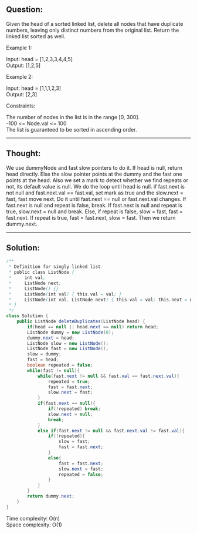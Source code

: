 ## Question:

Given the head of a sorted linked list, delete all nodes that have duplicate numbers, leaving only distinct numbers from the original list. Return the linked list sorted as well.   

Example 1:  

Input: head = [1,2,3,3,4,4,5]  
Output: [1,2,5]  
 
Example 2:

Input: head = [1,1,1,2,3]  
Output: [2,3]  

Constraints:  

The number of nodes in the list is in the range [0, 300].  
-100 <= Node.val <= 100  
The list is guaranteed to be sorted in ascending order.

---
## Thought: 
We use dummyNode and fast slow pointers to do it. If head is null, return head directly. Else the slow pointer points at the dummy 
and the fast one points at the head. Also we set a mark to detect whether we find repeats or not, its default value is null. 
We do the loop until head is null. if fast.next is not null and fast.next.val == fast.val, set mark as true and the slow.next = fast, fast move next. 
Do it until fast.next == null or fast.next.val changes. If fast.next is null and repeat is false, break. If fast.next is null and repeat is true, slow.next = null and break.
Else, if repeat is false, slow = fast, fast = fast.next. If repeat is true, fast = fast.next, slow = fast. Then we return dummy.next.

---
## Solution:
```Java
/**
 * Definition for singly-linked list.
 * public class ListNode {
 *     int val;
 *     ListNode next;
 *     ListNode() {}
 *     ListNode(int val) { this.val = val; }
 *     ListNode(int val, ListNode next) { this.val = val; this.next = next; }
 * }
 */
class Solution {
    public ListNode deleteDuplicates(ListNode head) {
        if(head == null || head.next == null) return head;
        ListNode dummy = new ListNode(0);
        dummy.next = head;
        ListNode slow = new ListNode();
        ListNode fast = new ListNode();
        slow = dummy;
        fast = head;
        boolean repeated = false;
        while(fast != null){
            while(fast.next != null && fast.val == fast.next.val){
                repeated = true;
                fast = fast.next;
                slow.next = fast;
            }
            if(fast.next == null){
                if(!repeated) break;
                slow.next = null;
                break;
            }
            else if(fast.next != null && fast.next.val != fast.val){
                if(!repeated){
                    slow = fast;
                    fast = fast.next;
                }
                else{
                    fast = fast.next;
                    slow.next = fast;
                    repeated = false;
                }
            }
        }
        return dummy.next;
    }
}
```
Time complexity: O(n)  
Space complexity: O(1)
